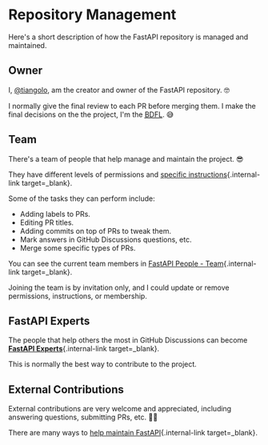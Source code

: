 # Repository Management

Here's a short description of how the FastAPI repository is managed and maintained.

## Owner

I, <a href="https://github.com/tiangolo" target="_blank">@tiangolo</a>, am the creator and owner of the FastAPI repository. 🤓

I normally give the final review to each PR before merging them. I make the final decisions on the the project, I'm the <a href="https://en.wikipedia.org/wiki/Benevolent_dictator_for_life" class="external-link" target="_blank"><abbr title="Benevolent Dictator For Life">BDFL</abbr></a>. 😅

## Team

There's a team of people that help manage and maintain the project. 😎

They have different levels of permissions and [specific instructions](./management-tasks.md){.internal-link target=_blank}.

Some of the tasks they can perform include:

* Adding labels to PRs.
* Editing PR titles.
* Adding commits on top of PRs to tweak them.
* Mark answers in GitHub Discussions questions, etc.
* Merge some specific types of PRs.

You can see the current team members in [FastAPI People - Team](./fastapi-people.md#team){.internal-link target=_blank}.

Joining the team is by invitation only, and I could update or remove permissions, instructions, or membership.

## FastAPI Experts

The people that help others the most in GitHub Discussions can become [**FastAPI Experts**](./fastapi-people.md#fastapi-experts){.internal-link target=_blank}.

This is normally the best way to contribute to the project.

## External Contributions

External contributions are very welcome and appreciated, including answering questions, submitting PRs, etc. 🙇‍♂️

There are many ways to [help maintain FastAPI](./help-fastapi.md#help-maintain-fastapi){.internal-link target=_blank}.
